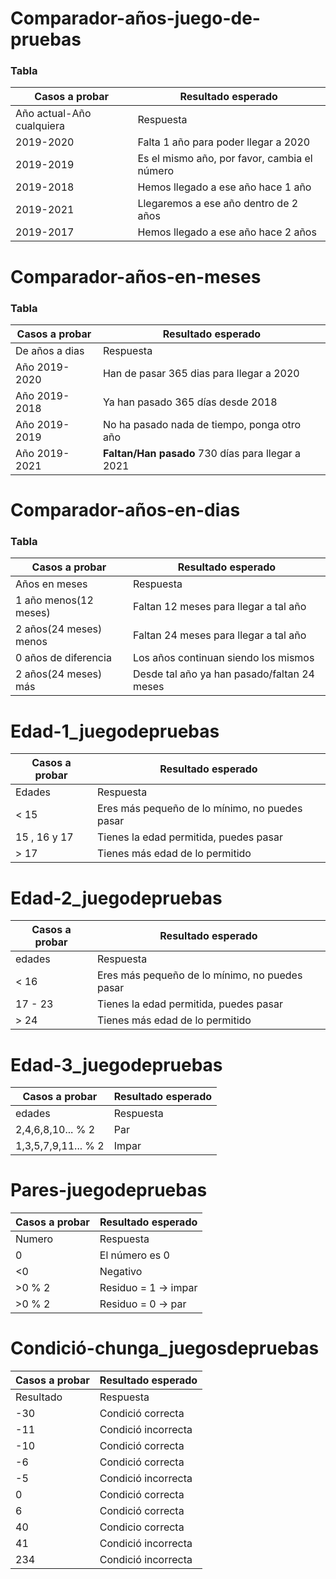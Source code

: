 # Comparador-años-juego-de-pruebas

### Tabla


| Casos a probar | Resultado esperado |
| -------------- | ------------------ |
| Año actual-Año cualquiera | Respuesta |
| 2019-2020 | Falta 1 año para poder llegar a 2020 |
| 2019-2019 | Es el mismo año, por favor, cambia el número |
| 2019-2018 | Hemos llegado a ese año hace 1 año |
| 2019-2021 | Llegaremos a ese año dentro de 2 años |
| 2019-2017 | Hemos llegado a ese año hace 2 años |

# Comparador-años-en-meses

### Tabla


| Casos a probar | Resultado esperado |
| -------------- | ------------------ |
| De años a dias | Respuesta |
| Año 2019-2020  | Han de pasar 365 dias para llegar a 2020 |
| Año 2019-2018  | Ya han pasado 365 días desde 2018 |
| Año 2019-2019  | No ha pasado nada de tiempo, ponga otro año |
| Año 2019-2021  | **Faltan/Han pasado** 730 días para llegar a 2021 |

# Comparador-años-en-dias

### Tabla


| Casos a probar | Resultado esperado |
| -------------- | ------------------ |
| Años en meses | Respuesta |
| 1 año menos(12 meses) | Faltan 12 meses para llegar a tal año |
| 2 años(24 meses) menos | Faltan 24 meses para llegar a tal año |
| 0 años de diferencia | Los años continuan siendo los mismos |
| 2 años(24 meses) más | Desde tal año ya han pasado/faltan 24 meses  |

# Edad-1_juegodepruebas

| Casos a probar | Resultado esperado |
| -------------- | ------------------ |
| Edades | Respuesta |
| < 15 | Eres más pequeño de lo mínimo, no puedes pasar |
| 15 , 16 y 17 | Tienes la edad permitida, puedes pasar |
| > 17 | Tienes más edad de lo permitido |

# Edad-2_juegodepruebas

| Casos a probar | Resultado esperado |
| -------------- | ------------------ |
| edades | Respuesta |
| < 16| Eres más pequeño de lo mínimo, no puedes pasar |
| 17 - 23  | Tienes la edad permitida, puedes pasar |
| > 24 | Tienes más edad de lo permitido |

# Edad-3_juegodepruebas

| Casos a probar | Resultado esperado |
| -------------- | ------------------ |
| edades | Respuesta |
| 2,4,6,8,10... % 2| Par |
| 1,3,5,7,9,11... % 2  | Impar |

# Pares-juegodepruebas
| Casos a probar | Resultado esperado |
| -------------- | ------------------ |
| Numero | Respuesta |
| 0 | El número es 0|
| <0  | Negativo |
| >0 % 2 | Residuo = 1 -> impar |
| >0 % 2 | Residuo = 0 -> par |  

# Condició-chunga_juegosdepruebas
| Casos a probar | Resultado esperado |
| -------------- | ------------------ |
| Resultado | Respuesta |
| -30 | Condició correcta |
| -11 | Condició incorrecta |
| -10 | Condició correcta |
| -6  | Condició correcta |
| -5 | Condició incorrecta |
| 0 | Condició correcta |
| 6 | Condició correcta |
| 40 | Condicio correcta |
| 41 | Condició incorrecta |
| 234 | Condició incorrecta |
